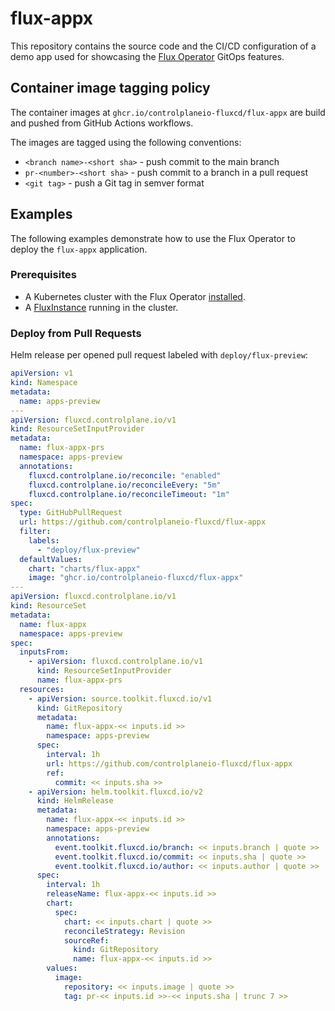# flux-appx

This repository contains the source code and the CI/CD configuration of a demo app
used for showcasing the [Flux Operator](https://github.com/controlplaneio-fluxcd/flux-operator)
GitOps features.

## Container image tagging policy

The container images at `ghcr.io/controlplaneio-fluxcd/flux-appx`
are build and pushed from GitHub Actions workflows.

The images are tagged using the following conventions:

- `<branch name>-<short sha>` - push commit to the main branch
- `pr-<number>-<short sha>` - push commit to a branch in a pull request
- `<git tag>` - push a Git tag in semver format

## Examples

The following examples demonstrate how to use the Flux Operator to deploy the `flux-appx` application.

### Prerequisites

- A Kubernetes cluster with the Flux Operator [installed](https://fluxcd.control-plane.io/operator/install/).
- A [FluxInstance](https://fluxcd.control-plane.io/operator/fluxinstance/) running in the cluster.

### Deploy from Pull Requests

Helm release per opened pull request labeled with `deploy/flux-preview`:

```yaml
apiVersion: v1
kind: Namespace
metadata:
  name: apps-preview
---
apiVersion: fluxcd.controlplane.io/v1
kind: ResourceSetInputProvider
metadata:
  name: flux-appx-prs
  namespace: apps-preview
  annotations:
    fluxcd.controlplane.io/reconcile: "enabled"
    fluxcd.controlplane.io/reconcileEvery: "5m"
    fluxcd.controlplane.io/reconcileTimeout: "1m"
spec:
  type: GitHubPullRequest
  url: https://github.com/controlplaneio-fluxcd/flux-appx
  filter:
    labels:
      - "deploy/flux-preview"
  defaultValues:
    chart: "charts/flux-appx"
    image: "ghcr.io/controlplaneio-fluxcd/flux-appx"
---
apiVersion: fluxcd.controlplane.io/v1
kind: ResourceSet
metadata:
  name: flux-appx
  namespace: apps-preview
spec:
  inputsFrom:
    - apiVersion: fluxcd.controlplane.io/v1
      kind: ResourceSetInputProvider
      name: flux-appx-prs
  resources:
    - apiVersion: source.toolkit.fluxcd.io/v1
      kind: GitRepository
      metadata:
        name: flux-appx-<< inputs.id >>
        namespace: apps-preview
      spec:
        interval: 1h
        url: https://github.com/controlplaneio-fluxcd/flux-appx
        ref:
          commit: << inputs.sha >>
    - apiVersion: helm.toolkit.fluxcd.io/v2
      kind: HelmRelease
      metadata:
        name: flux-appx-<< inputs.id >>
        namespace: apps-preview
        annotations:
          event.toolkit.fluxcd.io/branch: << inputs.branch | quote >>
          event.toolkit.fluxcd.io/commit: << inputs.sha | quote >>
          event.toolkit.fluxcd.io/author: << inputs.author | quote >>
      spec:
        interval: 1h
        releaseName: flux-appx-<< inputs.id >>
        chart:
          spec:
            chart: << inputs.chart | quote >>
            reconcileStrategy: Revision
            sourceRef:
              kind: GitRepository
              name: flux-appx-<< inputs.id >>
        values:
          image:
            repository: << inputs.image | quote >>
            tag: pr-<< inputs.id >>-<< inputs.sha | trunc 7 >>
```
